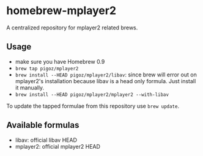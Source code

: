 homebrew-mplayer2
=================

A centralized repository for mplayer2 related brews.

Usage
-----

 *  make sure you have Homebrew 0.9
 *  `brew tap pigoz/mplayer2`
 *  `brew install --HEAD pigoz/mplayer2/libav`: since brew will error out on
    mplayer2's installation because libav is a head only formula. Just
    install it manually.
 *  `brew install --HEAD pigoz/mplayer2/mplayer2 --with-libav`

To update the tapped formulae from this repository use `brew update`.

Available formulas
------------------

 *  libav: official libav HEAD
 *  mplayer2: official mplayer2 HEAD
